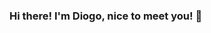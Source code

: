 ### Hi there! I'm Diogo, nice to meet you! 👋

<!--
**dsperax/dsperax** is a ✨ _special_ ✨ repository because its `README.md` (this file) appears on your GitHub profile.

Here are some ideas to get you started:

- :blue_heart: I’m currently working on **Autoglass**
- :computer: I’m currently learning **Development**
- 📫 How to reach me: [mailto:](diogosperax@gmail.com)
- :open_file_folder: Some of my projects **[here](https://github.com/dsperax?tab=repositories)**
- ⚡ Fun fact: punx:skull:

<h3 align="left">Connect:</h3>
<p align="left">
  
<a href="https://www.linkedin.com/in/diogosperandio/" target="_blank"> <img src="https://img.shields.io/badge/linkedin-%230077B5.svg?&style=for-the-badge&logo=linkedin&logoColor=white" target="_blank"/> </a> 

[![Anurag's GitHub stats](https://github-readme-stats.vercel.app/api?dsperax=anuraghazra)](https://github.com/anuraghazra/github-readme-stats) ![Top Langs](https://github-readme-stats.vercel.app/api/top-langs/?username=dsperax&show_icons=true&theme=dracula&count_private=true)
